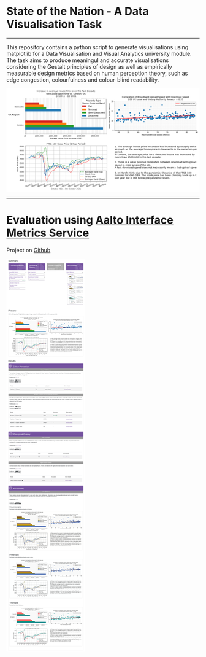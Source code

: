 # State of the Nation - A Data Visualisation Task

---

This repository contains a python script to generate visualisations using matplotlib for a Data Visualisation and Visual Analytics university module.  
The task aims to produce meaningul and accurate visualisations considering the Gestalt principles of design as well as empirically measurable design metrics based on human perception theory, such as edge congestion, colourfulness and colour-blind readability.

![Data visualisation showing house price data and broadband upload and download speed across the UK, and stock price changes of the FTSE 100](figure_output.png)

---

# Evaluation using [Aalto Interface Metrics Service](https://interfacemetrics.aalto.fi/)

Project on [Github](https://github.com/aalto-ui/aim)

![Image showing design metrics for visualisation](Aalto_Interface_Metrics_service.png)

